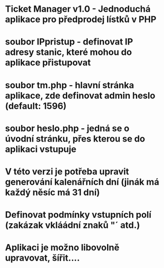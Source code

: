 # Ticket Manager v1.0 - Jednoduchá aplikace pro předprodej lístků v PHP

# soubor IPpristup - definovat IP adresy stanic, které mohou do aplikace přistupovat
# soubor tm.php - hlavní stránka aplikace, zde definovat admin heslo (default: 1596)
# soubor heslo.php - jedná se o úvodní stránku, přes kterou se do aplikaci vstupuje

# V této verzi je potřeba upravit generování kalenářních dní (jinák má každý něsíc má 31 dní)
# Definovat podmínky vstupních polí (zakázak vkláádní znaků "´ atd.)

# Aplikaci je možno libovolně upravovat, šířit....








